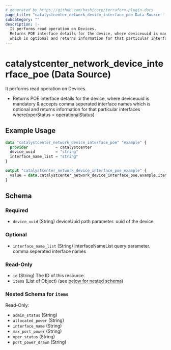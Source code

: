 ```yaml
---
# generated by https://github.com/hashicorp/terraform-plugin-docs
page_title: "catalystcenter_network_device_interface_poe Data Source - terraform-provider-catalystcenter"
subcategory: ""
description: |-
  It performs read operation on Devices.
  Returns POE interface details for the device, where deviceuuid is mandatory & accepts comma seperated interface names
  which is optional and returns information for that particular interfaces where(operStatus = operationalStatus)
---
```


# catalystcenter_network_device_interface_poe (Data Source)

It performs read operation on Devices.

- Returns POE interface details for the device, where deviceuuid is mandatory & accepts comma seperated interface names
which is optional and returns information for that particular interfaces where(operStatus = operationalStatus)

## Example Usage

```terraform
data "catalystcenter_network_device_interface_poe" "example" {
  provider            = catalystcenter
  device_uuid         = "string"
  interface_name_list = "string"
}

output "catalystcenter_network_device_interface_poe_example" {
  value = data.catalystcenter_network_device_interface_poe.example.items
}
```

<!-- schema generated by tfplugindocs -->
## Schema

### Required

- `device_uuid` (String) deviceUuid path parameter. uuid of the device

### Optional

- `interface_name_list` (String) interfaceNameList query parameter. comma seperated interface names

### Read-Only

- `id` (String) The ID of this resource.
- `items` (List of Object) (see [below for nested schema](#nestedatt--items))

<a id="nestedatt--items"></a>
### Nested Schema for `items`

Read-Only:

- `admin_status` (String)
- `allocated_power` (String)
- `interface_name` (String)
- `max_port_power` (String)
- `oper_status` (String)
- `port_power_drawn` (String)
